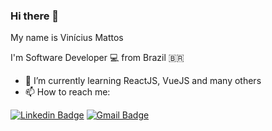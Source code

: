 ### Hi there 👋

My name is Vinícius Mattos

I'm Software Developer 💻 from Brazil 🇧🇷

- 🌱 I’m currently learning ReactJS, VueJS and many others
- 📫 How to reach me: 

<a href="https://www.linkedin.com/in/vin%C3%ADcius-mattos-2832a663/" target="_blank"><img src="https://img.shields.io/badge/LinkedIn-0077B5?style=for-the-badge&logo=linkedin&logoColor=white" alt="Linkedin Badge" /></a>
<a href="mailto:viniciusmattos99@gmail.com" target="_blank"><img src="https://img.shields.io/badge/Gmail-D14836?style=for-the-badge&logo=gmail&logoColor=white" alt="Gmail Badge" /></a>


